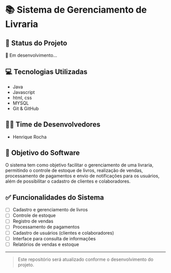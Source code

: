 # 📚 Sistema de Gerenciamento de Livraria

## 📌 Status do Projeto
🚧 Em desenvolvimento...

## 💻 Tecnologias Utilizadas
- Java  
- Javascript
- html, css
- MYSQL
- Git & GitHub

## 👨‍💻 Time de Desenvolvedores
- Henrique Rocha

## 🎯 Objetivo do Software
O sistema tem como objetivo facilitar o gerenciamento de uma livraria, permitindo o controle de estoque de livros, realização de vendas, processamento de pagamentos e envio de notificações para os usuários, além de possibilitar o cadastro de clientes e colaboradores.

## ✅ Funcionalidades do Sistema
- [ ] Cadastro e gerenciamento de livros  
- [ ] Controle de estoque  
- [ ] Registro de vendas  
- [ ] Processamento de pagamentos  
- [ ] Cadastro de usuários (clientes e colaboradores)  
- [ ] Interface para consulta de informações  
- [ ] Relatórios de vendas e estoque  

---

> Este repositório será atualizado conforme o desenvolvimento do projeto.
